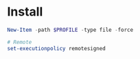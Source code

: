 # Install

```powershell
New-Item -path $PROFILE -type file -force

# Remote
set-executionpolicy remotesigned
```